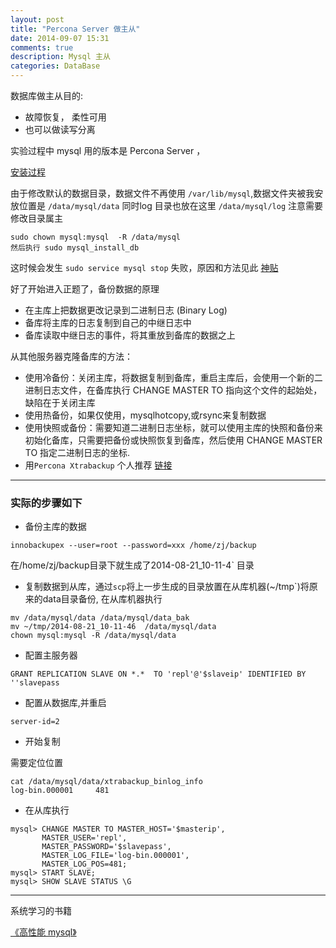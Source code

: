 ```yaml
---
layout: post
title: "Percona Server 做主从"
date: 2014-09-07 15:31
comments: true
description: Mysql 主从
categories: DataBase
---
```


数据库做主从目的:

+ 故障恢复， 柔性可用
+ 也可以做读写分离

实验过程中 mysql 用的版本是 Percona Server ，

[安装过程](http://www.percona.com/doc/percona-server/5.5/installation/apt_repo.html)

由于修改默认的数据目录，数据文件不再使用 `/var/lib/mysql`,数据文件夹被我安放位置是 `/data/mysql/data` 同时log 目录也放在这里 `/data/mysql/log` 
注意需要修改目录属主

```
sudo chown mysql:mysql  -R /data/mysql
然后执行 sudo mysql_install_db 
```


这时候会发生 `sudo service mysql stop` 失败，原因和方法见此 [神贴](http://serverfault.com/questions/32692/cant-start-stop-mysql-service/420222#420222)

好了开始进入正题了，备份数据的原理

+ 在主库上把数据更改记录到二进制日志 (Binary Log) 
+ 备库将主库的日志复制到自己的中继日志中
+ 备库读取中继日志的事件，将其重放到备库的数据之上


从其他服务器克隆备库的方法：

+ 使用冷备份：关闭主库，将数据复制到备库，重启主库后，会使用一个新的二进制日志文件，在备库执行 CHANGE MASTER TO 指向这个文件的起始处，缺陷在于关闭主库
+ 使用热备份，如果仅使用，mysqlhotcopy,或rsync来复制数据
+ 使用快照或备份：需要知道二进制日志坐标，就可以使用主库的快照和备份来初始化备库，只需要把备份或快照恢复到备库，然后使用 CHANGE MASTER TO 指定二进制日志的坐标.
+ 用`Percona Xtrabackup`  个人推荐  [链接](http://www.percona.com/doc/percona-xtrabackup/2.1/howtos/setting_up_replication.html)

----

### 实际的步骤如下

+ 备份主库的数据

```
innobackupex --user=root --password=xxx /home/zj/backup
```
在/home/zj/backup目录下就生成了2014-08-21_10-11-4` 目录

+ 复制数据到从库，通过`scp`将上一步生成的目录放置在从库机器(~/tmp`)将原来的data目录备份, 在从库机器执行

```
mv /data/mysql/data /data/mysql/data_bak
mv ~/tmp/2014-08-21_10-11-46  /data/mysql/data
chown mysql:mysql -R /data/mysql/data
```

+ 配置主服务器

```
GRANT REPLICATION SLAVE ON *.*  TO 'repl'@'$slaveip' IDENTIFIED BY ''slavepass
```

+ 配置从数据库,并重启

```
server-id=2
```

+ 开始复制

需要定位位置

```
cat /data/mysql/data/xtrabackup_binlog_info
log-bin.000001     481
```

+ 在从库执行 

```
mysql> CHANGE MASTER TO MASTER_HOST='$masterip',
       MASTER_USER='repl',
       MASTER_PASSWORD='$slavepass',
       MASTER_LOG_FILE='log-bin.000001',
       MASTER_LOG_POS=481;
mysql> START SLAVE;
mysql> SHOW SLAVE STATUS \G
 ```

-----

系统学习的书籍 

[《高性能 mysql》](http://book.douban.com/subject/23008813/)
 
